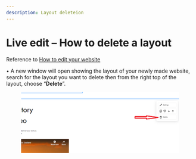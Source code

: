 ```yaml
---
description: Layout deleteion
---
```


# Live edit – How to delete a layout

Reference to [How to edit your website](https://help.microweber.com/user-guide/live-edit-how-to-edit-you-site)

• A new window will open showing the layout of your newly made website, search for the layout you want to delete then from the right top of the layout, choose “**Delete**”.

<figure><img src=".gitbook/assets/image (69).png" alt=""><figcaption></figcaption></figure>
